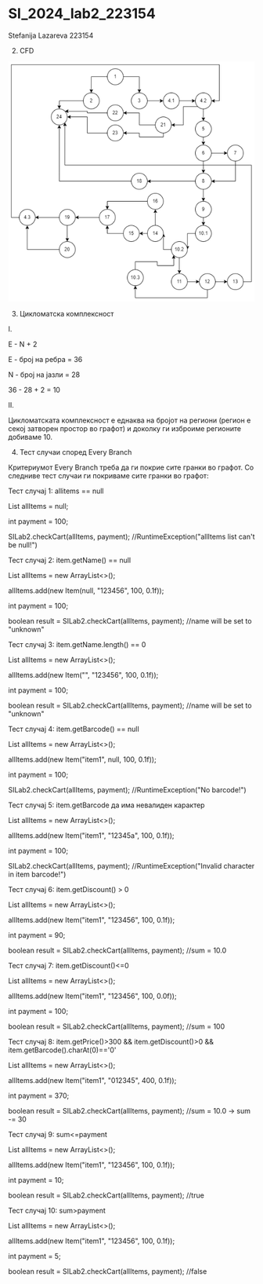 # SI_2024_lab2_223154
Stefanija Lazareva 223154


2. CFD

![Control Flow Diagram](CFD.png)


3. Цикломатска комплексност

I.

E - N + 2

E - број на ребра = 36

N - број на јазли = 28

36 - 28 + 2 = 10

II.

Цикломатската комплексност е еднаква на бројот на региони (регион е секој затворен простор во графот) и доколку ги изброиме регионите добиваме 10.


4. Тест случаи според Every Branch

Критериумот Every Branch треба да ги покрие сите гранки во графот. Со следниве тест случаи ги покриваме сите гранки во графот:

Тест случај 1: allitems == null

List<Item> allItems = null;

int payment = 100;

SILab2.checkCart(allItems, payment); //RuntimeException("allItems list can't be null!")

Тест случај 2: item.getName() == null

List<Item> allItems = new ArrayList<>();

allItems.add(new Item(null, "123456", 100, 0.1f));

int payment = 100;

boolean result = SILab2.checkCart(allItems, payment); //name will be set to "unknown"

Тест случај 3: item.getName.length() == 0

List<Item> allItems = new ArrayList<>();

allItems.add(new Item("", "123456", 100, 0.1f));

int payment = 100;

boolean result = SILab2.checkCart(allItems, payment); //name will be set to "unknown"

Тест случај 4: item.getBarcode() == null

List<Item> allItems = new ArrayList<>();

allItems.add(new Item("item1", null, 100, 0.1f));

int payment = 100;

SILab2.checkCart(allItems, payment); //RuntimeException("No barcode!")

Тест случај 5: item.getBarcode да има невалиден карактер

List<Item> allItems = new ArrayList<>();

allItems.add(new Item("item1", "12345a", 100, 0.1f));

int payment = 100;

SILab2.checkCart(allItems, payment); //RuntimeException("Invalid character in item barcode!")

Тест случај 6: item.getDiscount() > 0

List<Item> allItems = new ArrayList<>();

allItems.add(new Item("item1", "123456", 100, 0.1f));

int payment = 90;

boolean result = SILab2.checkCart(allItems, payment); //sum = 10.0

Тест случај 7: item.getDiscount()<=0

List<Item> allItems = new ArrayList<>();

allItems.add(new Item("item1", "123456", 100, 0.0f));

int payment = 100;

boolean result = SILab2.checkCart(allItems, payment); //sum = 100

Тест случај 8: item.getPrice()>300 && item.getDiscount()>0 && item.getBarcode().charAt(0)=='0'

List<Item> allItems = new ArrayList<>();

allItems.add(new Item("item1", "012345", 400, 0.1f));

int payment = 370;

boolean result = SILab2.checkCart(allItems, payment); //sum = 10.0 -> sum -= 30

Тест случај 9: sum<=payment

List<Item> allItems = new ArrayList<>();

allItems.add(new Item("item1", "123456", 100, 0.1f));

int payment = 10;

boolean result = SILab2.checkCart(allItems, payment); //true

Тест случај 10: sum>payment

List<Item> allItems = new ArrayList<>();

allItems.add(new Item("item1", "123456", 100, 0.1f));

int payment = 5;

boolean result = SILab2.checkCart(allItems, payment); //false

